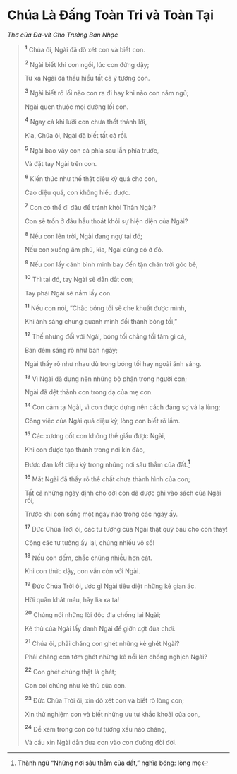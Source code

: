 # Chúa Là Ðấng Toàn Tri và Toàn Tại

_Thơ của Ða-vít Cho Trưởng Ban Nhạc_

> <sup><b>1</b></sup> Chúa ôi, Ngài đã dò xét con và biết con.
>
> <sup><b>2</b></sup> Ngài biết khi con ngồi, lúc con đứng dậy;
>
> Từ xa Ngài đã thấu hiểu tất cả ý tưởng con.
>
> <sup><b>3</b></sup> Ngài biết rõ lối nào con ra đi hay khi nào con nằm ngủ;
>
> Ngài quen thuộc mọi đường lối con.
>
> <sup><b>4</b></sup> Ngay cả khi lưỡi con chưa thốt thành lời,
>
> Kìa, Chúa ôi, Ngài đã biết tất cả rồi.
>
> <sup><b>5</b></sup> Ngài bao vây con cả phía sau lẫn phía trước,
>
> Và đặt tay Ngài trên con.
>
> <sup><b>6</b></sup> Kiến thức như thế thật diệu kỳ quá cho con,
>
> Cao diệu quá, con không hiểu được.
>
> <sup><b>7</b></sup> Con có thể đi đâu để tránh khỏi Thần Ngài?
>
> Con sẽ trốn ở đâu hầu thoát khỏi sự hiện diện của Ngài?
>
> <sup><b>8</b></sup> Nếu con lên trời, Ngài đang ngự tại đó;
>
> Nếu con xuống âm phủ, kìa, Ngài cũng có ở đó.
>
> <sup><b>9</b></sup> Nếu con lấy cánh bình minh bay đến tận chân trời góc bể,
>
> <sup><b>10</b></sup> Thì tại đó, tay Ngài sẽ dẫn dắt con;
>
> Tay phải Ngài sẽ nắm lấy con.
>
> <sup><b>11</b></sup> Nếu con nói, “Chắc bóng tối sẽ che khuất được mình,
>
> Khi ánh sáng chung quanh mình đổi thành bóng tối,”
>
> <sup><b>12</b></sup> Thế nhưng đối với Ngài, bóng tối chẳng tối tăm gì cả,
>
> Ban đêm sáng rõ như ban ngày;
>
> Ngài thấy rõ như nhau dù trong bóng tối hay ngoài ánh sáng.
>
> <sup><b>13</b></sup> Vì Ngài đã dựng nên những bộ phận trong người con;
>
> Ngài đã dệt thành con trong dạ của mẹ con.
>
> <sup><b>14</b></sup> Con cảm tạ Ngài, vì con được dựng nên cách đáng sợ và lạ lùng;
>
> Công việc của Ngài quá diệu kỳ, lòng con biết rõ lắm.
>
> <sup><b>15</b></sup> Các xương cốt con không thể giấu được Ngài,
>
> Khi con được tạo thành trong nơi kín đáo,
>
> Ðược đan kết diệu kỳ trong những nơi sâu thẳm của đất.[^1-863d60f3-e34d-4053-848e-d7514dea2418]
>
> <sup><b>16</b></sup> Mắt Ngài đã thấy rõ thể chất chưa thành hình của con;
>
> Tất cả những ngày định cho đời con đã được ghi vào sách của Ngài rồi,
>
> Trước khi con sống một ngày nào trong các ngày ấy.
>
> <sup><b>17</b></sup> Ðức Chúa Trời ôi, các tư tưởng của Ngài thật quý báu cho con thay!
>
> Cộng các tư tưởng ấy lại, chúng nhiều vô số!
>
> <sup><b>18</b></sup> Nếu con đếm, chắc chúng nhiều hơn cát.
>
> Khi con thức dậy, con vẫn còn với Ngài.
>
> <sup><b>19</b></sup> Ðức Chúa Trời ôi, ước gì Ngài tiêu diệt những kẻ gian ác.
>
> Hỡi quân khát máu, hãy lìa xa ta!
>
> <sup><b>20</b></sup> Chúng nói những lời độc địa chống lại Ngài;
>
> Kẻ thù của Ngài lấy danh Ngài để giỡn cợt đùa chơi.
>
> <sup><b>21</b></sup> Chúa ôi, phải chăng con ghét những kẻ ghét Ngài?
>
> Phải chăng con tởm ghét những kẻ nổi lên chống nghịch Ngài?
>
> <sup><b>22</b></sup> Con ghét chúng thật là ghét;
>
> Con coi chúng như kẻ thù của con.
>
> <sup><b>23</b></sup> Ðức Chúa Trời ôi, xin dò xét con và biết rõ lòng con;
>
> Xin thử nghiệm con và biết những ưu tư khắc khoải của con,
>
> <sup><b>24</b></sup> Ðể xem trong con có tư tưởng xấu nào chăng,
>
> Và cầu xin Ngài dẫn đưa con vào con đường đời đời.

[^1-863d60f3-e34d-4053-848e-d7514dea2418]: Thành ngữ “Những nơi sâu thẳm của đất,” nghĩa bóng: lòng mẹ
